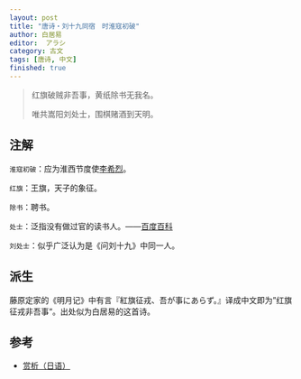 ```yaml
---
layout: post
title: "唐诗・刘十九同宿　时淮寇初破"
author: 白居易
editor:  アラシ
category: 古文
tags: [唐诗, 中文]
finished: true
---
```


> 红旗破贼非吾事，黄纸除书无我名。
>
> 唯共嵩阳刘处士，围棋赌酒到天明。

## 注解

`淮寇初破`：应为淮西节度使[李希烈](https://zh.wikipedia.org/zh-hans/%E6%9D%8E%E5%B8%8C%E7%83%88)。

`红旗`：王旗，天子的象征。

`除书`：聘书。

`处士`：泛指没有做过官的读书人。——[百度百科](https://baike.baidu.com/item/%E5%A4%84%E5%A3%AB)

`刘处士`：似乎广泛认为是《问刘十九》中同一人。

## 派生

藤原定家的《明月记》中有言『紅旗征戎、吾が事にあらず。』译成中文即为”红旗征戎非吾事“。出处似为白居易的这首诗。

## 参考

* [赏析（日语）](http://www5a.biglobe.ne.jp/~shici/shi4_08/rs368.htm)

